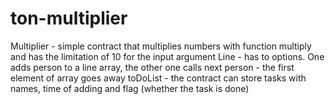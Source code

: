 # ton-multiplier
Multiplier - simple contract that multiplies numbers with function multiply and has the limitation of 10 for the input argument
Line - has to options. One adds person to a line array, the other one calls next person - the first element of array goes away
toDoList - the contract can store tasks with names, time of adding and flag (whether the task is done)
